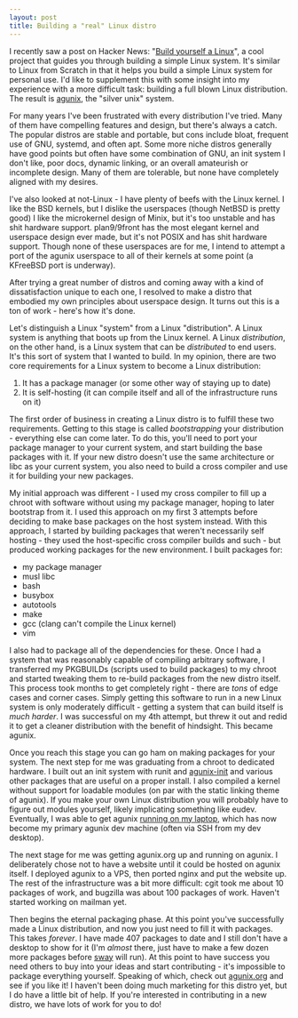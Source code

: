 ```yaml
---
layout: post
title: Building a "real" Linux distro
---
```


I recently saw a post on Hacker News: "[Build yourself a
Linux](https://github.com/MichielDerhaeg/build-linux)", a cool project
that guides you through building a simple Linux system. It's similar to Linux
from Scratch in that it helps you build a simple Linux system for personal use.
I'd like to supplement this with some insight into my experience with a more
difficult task: building a full blown Linux distribution. The result is
[agunix](http://agunix.org), the "silver unix" system.

For many years I've been frustrated with every distribution I've tried. Many of
them have compelling features and design, but there's always a catch. The
popular distros are stable and portable, but cons include bloat, frequent use of
GNU, systemd, and often apt. Some more niche distros generally have good points
but often have some combination of GNU, an init system I don't like, poor docs,
dynamic linking, or an overall amateurish or incomplete design. Many of them are
tolerable, but none have completely aligned with my desires.

I've also looked at not-Linux - I have plenty of beefs with the Linux kernel. I
like the BSD kernels, but I dislike the userspaces (though NetBSD is pretty good)
I like the microkernel design of Minix, but it's too unstable and has shit
hardware support. plan9/9front has the most elegant kernel and userspace design
ever made, but it's not POSIX and has shit hardware support. Though none of
these userspaces are for me, I intend to attempt a port of the agunix userspace
to all of their kernels at some point (a KFreeBSD port is underway).

After trying a great number of distros and coming away with a kind of
dissatisfaction unique to each one, I resolved to make a distro that embodied my
own principles about userspace design. It turns out this is a ton of work -
here's how it's done.

Let's distinguish a Linux "system" from a Linux "distribution". A Linux system
is anything that boots up from the Linux kernel. A Linux *distribution*, on the
other hand, is a Linux system that can be *distributed* to end users.  It's this
sort of system that I wanted to build. In my opinion, there are two core
requirements for a Linux system to become a Linux distribution:

1. It has a package manager (or some other way of staying up to date)
2. It is self-hosting (it can compile itself and all of the infrastructure runs
   on it)

The first order of business in creating a Linux distro is to fulfill these two
requirements. Getting to this stage is called *bootstrapping* your distribution -
everything else can come later. To do this, you'll need to port your package
manager to your current system, and start building the base packages with it.
If your new distro doesn't use the same architecture or libc as your current
system, you also need to build a cross compiler and use it for building your
new packages.

My initial approach was different - I used my cross compiler to fill up a chroot
with software without using my package manager, hoping to later bootstrap from
it. I used this approach on my first 3 attempts before deciding to make
base packages on the host system instead. With this approach, I started by
building packages that weren't necessarily self hosting - they used the
host-specific cross compiler builds and such - but produced working packages for
the new environment. I built packages for:

* my package manager
* musl libc
* bash
* busybox
* autotools
* make
* gcc (clang can't compile the Linux kernel)
* vim

I also had to package all of the dependencies for these. Once I had a system
that was reasonably capable of compiling arbitrary software, I transferred my
PKGBUILDs (scripts used to build packages) to my chroot and started tweaking
them to re-build packages from the new distro itself. This process took months to
get completely right - there are *tons* of edge cases and corner cases. Simply
getting this software to run in a new Linux system is only moderately difficult -
getting a system that can build itself is *much harder*. I was successful on
my 4th attempt, but threw it out and redid it to get a cleaner distribution with
the benefit of hindsight. This became agunix.

Once you reach this stage you can go ham on making packages for your system. The
next step for me was graduating from a chroot to dedicated hardware. I built out
an init system with runit and [agunix-init](http://git.agunix.org/init/) and
various other packages that are useful on a proper install. I also compiled a
kernel without support for loadable modules (on par with the static linking theme
of agunix). If you make your own Linux distribution you will probably have to
figure out modules yourself, likely implicating something like eudev.
Eventually, I was able to get agunix [running on my
laptop](https://sr.ht/OzCq.jpg), which has now become my primary agunix dev
machine (often via SSH from my dev desktop).

The next stage for me was getting agunix.org up and running on agunix. I
deliberately chose not to have a website until it could be hosted on agunix
itself. I deployed agunix to a VPS, then ported nginx and put the website up.
The rest of the infrastructure was a bit more difficult: cgit took me about 10
packages of work, and bugzilla was about 100 packages of work. Haven't started
working on mailman yet.

Then begins the eternal packaging phase. At this point you've successfully made
a Linux distribution, and now you just need to fill it with packages. This takes
*forever*. I have made 407 packages to date and I still don't have a desktop to
show for it (I'm *almost* there, just have to make a few dozen more packages
before [sway](https://github.com/SirCmpwn/sway) will run). At this point to have
success you need others to buy into your ideas and start contributing - it's
impossible to package everything yourself. Speaking of which, check out
[agunix.org](http://agunix.org) and see if you like it! I haven't been doing
much marketing for this distro yet, but I do have a little bit of help. If
you're interested in contributing in a new distro, we have lots of work for you
to do!

